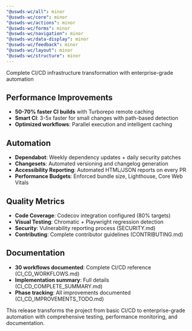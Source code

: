 ```yaml
---
"@uswds-wc/all": minor
"@uswds-wc/core": minor
"@uswds-wc/actions": minor
"@uswds-wc/forms": minor
"@uswds-wc/navigation": minor
"@uswds-wc/data-display": minor
"@uswds-wc/feedback": minor
"@uswds-wc/layout": minor
"@uswds-wc/structure": minor
---
```


Complete CI/CD infrastructure transformation with enterprise-grade automation

## Performance Improvements
- **50-70% faster CI builds** with Turborepo remote caching
- **Smart CI**: 3-5x faster for small changes with path-based detection
- **Optimized workflows**: Parallel execution and intelligent caching

## Automation
- **Dependabot**: Weekly dependency updates + daily security patches
- **Changesets**: Automated versioning and changelog generation
- **Accessibility Reporting**: Automated HTML/JSON reports on every PR
- **Performance Budgets**: Enforced bundle size, Lighthouse, Core Web Vitals

## Quality Metrics
- **Code Coverage**: Codecov integration configured (80% targets)
- **Visual Testing**: Chromatic + Playwright regression detection
- **Security**: Vulnerability reporting process (SECURITY.md)
- **Contributing**: Complete contributor guidelines (CONTRIBUTING.md)

## Documentation
- **30 workflows documented**: Complete CI/CD reference (CI_CD_WORKFLOWS.md)
- **Implementation summary**: Full details (CI_CD_COMPLETE_SUMMARY.md)
- **Phase tracking**: All improvements documented (CI_CD_IMPROVEMENTS_TODO.md)

This release transforms the project from basic CI/CD to enterprise-grade automation with comprehensive testing, performance monitoring, and documentation.
